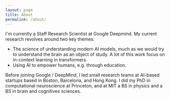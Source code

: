```yaml
---
layout: page
title: About
permalink: /about/
---
```


I'm currently a Staff Research Scientist at Google Deepmind. My current research revolves around two key themes:
* The science of understanding modern AI models, much as we would try to understand the brain as an object of study. A lot of this work focus on in-context learning in transformers.
* Using AI to empower humans, e.g. through education.

Before joining Google / DeepMind, I led small research teams at AI-based startups based in Boston, Barcelona, and Hong Kong. I did my PhD in computational neuroscience at Princeton, and at MIT a BS in physics and a BS in brain and cognitives sciences.


